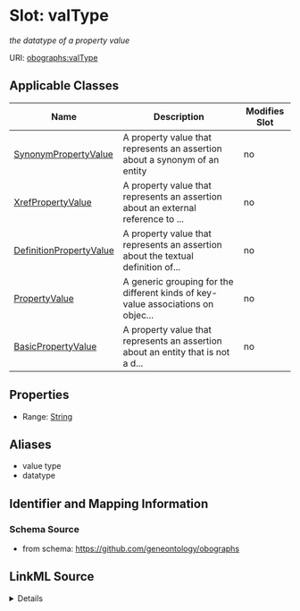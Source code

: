 

# Slot: valType


_the datatype of a property value_



URI: [obographs:valType](https://github.com/geneontology/obographs/valType)



<!-- no inheritance hierarchy -->





## Applicable Classes

| Name | Description | Modifies Slot |
| --- | --- | --- |
| [SynonymPropertyValue](SynonymPropertyValue.md) | A property value that represents an assertion about a synonym of an entity |  no  |
| [XrefPropertyValue](XrefPropertyValue.md) | A property value that represents an assertion about an external reference to ... |  no  |
| [DefinitionPropertyValue](DefinitionPropertyValue.md) | A property value that represents an assertion about the textual definition of... |  no  |
| [PropertyValue](PropertyValue.md) | A generic grouping for the different kinds of key-value associations on objec... |  no  |
| [BasicPropertyValue](BasicPropertyValue.md) | A property value that represents an assertion about an entity that is not a d... |  no  |







## Properties

* Range: [String](String.md)



## Aliases


* value type
* datatype



## Identifier and Mapping Information







### Schema Source


* from schema: https://github.com/geneontology/obographs




## LinkML Source

<details>
```yaml
name: valType
description: the datatype of a property value
from_schema: https://github.com/geneontology/obographs
aliases:
- value type
- datatype
rank: 1000
alias: valType
domain_of:
- PropertyValue
range: string

```
</details>